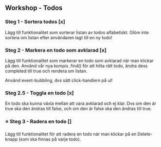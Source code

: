 ## Workshop - Todos
 
### Steg 1 - Sortera todos [x]
Lägg till funktionalitet som sorterar listan av todos alfabetiskt.
Glöm inte sortera om listan efter användaren lagt till en ny todo!
 
### Steg 2 - Markera en todo som avklarad [x]
Lägg till funktionalitet som markerar en todo som avklarad när man klickar på den. 
Använd vår nya kompis .find() för att hitta rätt todo, ändra dess completed till true och rendera om listan.
 
Använd event-bubbling, dvs sätt click-handlern på ul!
 
### Steg 2.5 - Toggla en todo [x]
En todo ska kunna växla mellan att vara avklarad och ej klar. 
Dvs om den är true ska den ändras till false, och om den är false ska den ändras till true.
 
### ⭐️ Steg 3 - Radera en todo []
Lägg till funktionalitet för att radera en todo 
när man klickar på en Delete-knapp (som ska finnas på varje todo).